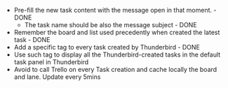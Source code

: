 - Pre-fill the new task content with the message open in that moment. - DONE
  - The task name should be also the message subject - DONE
- Remember the board and list used precedently when created the latest task - DONE
- Add a specific tag to every task created by Thunderbird - DONE
- Use such tag to display all the Thunderbird-created tasks in the default task panel in Thunderbird
- Avoid to call Trello on every Task creation and cache locally the board and lane. Update every 5mins
